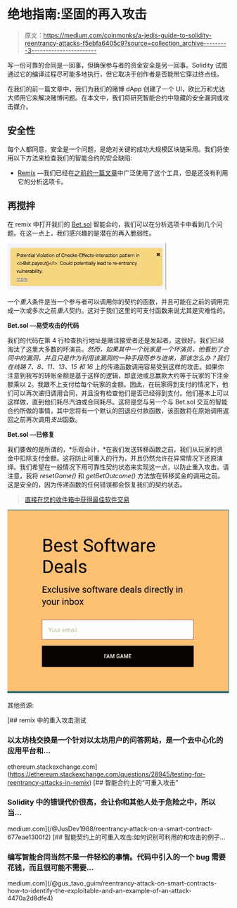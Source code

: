 # 绝地指南:坚固的再入攻击

> 原文：<https://medium.com/coinmonks/a-jedis-guide-to-solidity-reentrancy-attacks-f5ebfa6405c9?source=collection_archive---------3----------------------->

写一份可靠的合同是一回事，但确保参与者的资金安全是另一回事。Solidity 试图通过它的编译过程尽可能多地执行，但它取决于创作者是否能带它穿过终点线。

在我们的前一篇文章中，我们为我们的赌博 dApp 创建了一个 UI，欧比万和尤达大师用它来解决赌博问题。在本文中，我们将研究智能合约中隐藏的安全漏洞或攻击媒介。

## 安全性

每个人都同意，安全是一个问题，是绝对关键的成功大规模区块链采用。我们将使用以下方法来检查我们的智能合约的安全缺陷:

*   [Remix](https://remix.ethereum.org) —我们已经在[之前的一篇文章](/@cipherz/a-jedis-guide-to-ethereum-part-3b-remix-1b8d98d909d4)中广泛使用了这个工具，但是还没有利用它的分析选项卡。

## 再搅拌

在 remix 中打开我们的 [Bet.sol](https://github.com/cipherzzz/JediBetDapp/blob/master/contracts/Bet.sol) 智能合约，我们可以在分析选项卡中看到几个问题。在这一点上，我们感兴趣的是潜在的再入脆弱性。

![](img/1df452ae9da460b7306ee576c113536f.png)

一个*重入*条件是当一个参与者可以调用你的契约的函数，并且可能在之前的调用完成一次或多次之前*重入*契约。这对于我们这里的可支付函数来说尤其是灾难性的。

**Bet.sol —易受攻击的代码**

我们的代码在第 4 行检查执行地址是赌注接受者还是发起者，这很好。我们已经淘汰了这里大多数的坏演员。*然而，如果其中一个玩家是一个坏演员，他看到了合同中的漏洞，并且只是作为利用该漏洞的一种手段而参与进来，那该怎么办？*我们在*线路 7、8、11、13、15 和 16* 上的传递函数调用容易受到这样的攻击。如果你注意到我写的转账金额是基于这样的逻辑，即底池或总赢款大约等于玩家的下注金额乘以 2。我跟不上支付给每个玩家的金额。因此，在玩家得到支付的情况下，他们可以再次递归调用合同，并且没有检查他们是否已经得到支付。他们基本上可以这样做，直到他们耗尽汽油或合同耗尽。这将是您与另一个与 Bet.sol 交互的智能合约所做的事情，其中您将有一个默认的回退应付款函数，该函数将在原始调用返回之前再次调用*支出*函数。

**Bet.sol —已修复**

我们要做的是所谓的，*乐观会计，*在我们发送转移函数之前，我们从玩家的资金中扣除支付金额。这将防止可重入的行为，并且仍然允许在异常情况下还原演绎。我们希望在一般情况下用可靠性契约状态来实现这一点，以防止重入攻击。请注意，我将 *resetGame()* 和 *getBetOutcome()* 方法放在转移奖金的调用之前。这是安全的，因为传递函数的任何错误都会恢复我们的契约状态。

> [直接在您的收件箱中获得最佳软件交易](https://coincodecap.com/?utm_source=coinmonks)

[![](img/7c0b3dfdcbfea594cc0ae7d4f9bf6fcb.png)](https://coincodecap.com/?utm_source=coinmonks)

其他资源:

[](https://ethereum.stackexchange.com/questions/28945/testing-for-reentrancy-attacks-in-remix) [## remix 中的重入攻击测试

### 以太坊栈交换是一个针对以太坊用户的问答网站，是一个去中心化的应用平台和…

ethereum.stackexchange.com](https://ethereum.stackexchange.com/questions/28945/testing-for-reentrancy-attacks-in-remix) [](/@JusDev1988/reentrancy-attack-on-a-smart-contract-677eae1300f2) [## 智能合约上的“可重入攻击”

### Solidity 中的错误代价很高，会让你和其他人处于危险之中，所以当…

medium.com](/@JusDev1988/reentrancy-attack-on-a-smart-contract-677eae1300f2)  [## 智能契约上的可重入攻击:如何识别可利用的和攻击的例子…

### 编写智能合同当然不是一件轻松的事情。代码中引入的一个 bug 需要花钱，而且很可能不需要…

medium.com](/@gus_tavo_guim/reentrancy-attack-on-smart-contracts-how-to-identify-the-exploitable-and-an-example-of-an-attack-4470a2d8dfe4)